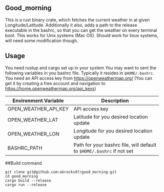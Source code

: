## Good_morning
This is a rust binary crate, which fetches the current weather in at given Longitude/Latitude.
Additionally it also, adds a path to the release executable in the bashrc, 
so that you can get the weather on every terminal boot.
This works for Unix systems (Mac OS). Should work for linux systems, will need some modification though.

## Usage
You need rustup and cargo set up in your system
You may want to sent the following variables in you bashrc file.
Typically it resides in ```$HOME/.bashrc```.
You need an API access key from https://openweathermap.org/ (You can get it by creating a free account and navigation to https://home.openweathermap.org/api_keys)

| Environment Variable | Description |
| -----------------------------     | ---------------- |
| OPEN_WEATHER_API_KEY |  API access key  |
| OPEN_WEATHER_LAT         |  Latitude for you desired location update |
| OPEN_WEATHER_LON        | Longitude for you desired location update |
| BASHRC_PATH                    | Path for your bashrc file, will default to ```$HOME/.bashrc``` if not set |

##Build command
```
git clone git@github.com:akrocks97/good_morning.git
cd good_morning
cargo build --release
cargo run --release
```
